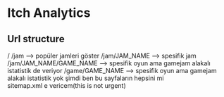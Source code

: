 # Itch Analytics

## Url structure
/
/jam --> popüler jamleri göster
/jam/JAM_NAME  --> spesifik jam
/jam/JAM_NAME/GAME_NAME --> spesifik oyun ama gamejam alakalı istatistik de veriyor
/game/GAME_NAME --> spesifik oyun ama gamejam alakalı istatistik yok
şimdi ben bu sayfaların hepsini mi sitemap.xml e vericem(this is not urgent)


